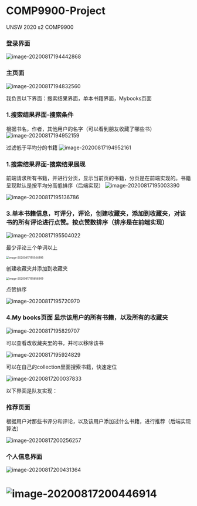 # COMP9900-Project
UNSW 2020 s2 COMP9900

### 登录界面

![image-20200817194442868](https://raw.githubusercontent.com/humwyd/book_recommendation/master/image/image-20200817194442868.png)

### 主页面

![image-20200817194832560](https://github.com/humwyd/book_recommendation/blob/master/image/image-20200817194832560.png)

我负责以下界面：搜索结果界面，单本书籍界面，Mybooks页面

### 1.搜索结果界面-搜索条件

根据书名，作者，其他用户的名字（可以看到朋友收藏了哪些书）
![image-20200817194952159](https://github.com/humwyd/book_recommendation/blob/master/image/image-20200817194952161.png)


过滤低于平均分的书籍
![image-20200817194952161](https://github.com/humwyd/book_recommendation/blob/master/image/image-20200817195003390.png)





### 1.搜索结果界面-搜索结果展现

前端请求所有书籍，并进行分页，显示当前页的书籍，分页是在前端实现的。书籍呈现默认是按平均分高低排序（后端实现）
![image-20200817195003390](https://github.com/humwyd/book_recommendation/blob/master/image/image-20200817195136786.png)


![image-20200817195136786](https://github.com/humwyd/book_recommendation/blob/master/image/image-20200817195144602.png)


### 3.单本书籍信息，可评分，评论，创建收藏夹，添加到收藏夹，对该书的所有评论进行点赞。按点赞数排序（排序是在前端实现）

![image-20200817195504022](https://github.com/humwyd/book_recommendation/blob/master/image/image-20200817195504022.png)

最少评论三个单词以上

<img src="https://github.com/humwyd/book_recommendation/blob/master/image/image-20200817195544995.png" alt="image-20200817195544995" style="zoom:50%;" />

创建收藏夹并添加到收藏夹

<img src="https://github.com/humwyd/book_recommendation/blob/master/image/image-20200817195656349.png" alt="image-20200817195656349" style="zoom:50%;" />

点赞排序

![image-20200817195720970](https://github.com/humwyd/book_recommendation/blob/master/image/image-20200817195720970.png)

### 4.My books页面 显示该用户的所有书籍，以及所有的收藏夹

![image-20200817195829707](https://github.com/humwyd/book_recommendation/blob/master/image/image-20200817195829707.png)

可以查看改收藏夹里的书，并可以移除该书

![image-20200817195924829](https://github.com/humwyd/book_recommendation/blob/master/image/image-20200817195924829.png)

可以在自己的collection里面搜索书籍，快速定位

![image-20200817200037833](https://github.com/humwyd/book_recommendation/blob/master/image/image-20200817200037833.png)

以下界面是队友实现：

### 推荐页面

根据用户对那些书评分和评论，以及该用户添加过什么书籍，进行推荐（后端实现算法）

![image-20200817200256257](https://github.com/humwyd/book_recommendation/blob/master/image/image-20200817200256257.png)

### 个人信息界面

![image-20200817200431364](https://github.com/humwyd/book_recommendation/blob/master/image/image-20200817200431364.png)

![image-20200817200446914](https://github.com/humwyd/book_recommendation/blob/master/image/image-20200817200446914.png)
=======
